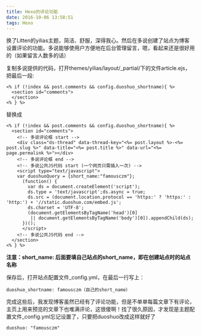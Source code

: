 ```yaml
---
title: Hexo的评论功能
date: 2016-10-06 13:58:51
tags: Hexo
---
```

换了Litten的yilias主题，简洁、舒服，深得我心。然后在多说创建了站点为博客设置评论的功能。多说能够使用户方便地在后台管理留言，嗯，看起来还是很好用的（如果留言人数多的话）

复制多说提供的代码，打开themes/yilias/layout/_partial/下的文件article.ejs，把最后一段:

```
<% if (!index && post.comments && config.duoshuo_shortname){ %>
  <section id="comments">
  </section>
<% } %>
```

替换成

```
<% if (!index && post.comments && config.duoshuo_shortname){ %>
  <section id="comments">
    <!-- 多说评论框 start -->
    <div class="ds-thread" data-thread-key="<%= post.layout %>-<%= post.slug %>" data-title="<%= post.title %>" data-url="<%= page.permalink %>"></div>
    <!-- 多说评论框 end -->
    <!-- 多说公共JS代码 start (一个网页只需插入一次) -->
    <script type="text/javascript">
    var duoshuoQuery = {short_name:"famousczm"};
      (function() {
        var ds = document.createElement('script');
        ds.type = 'text/javascript';ds.async = true;
        ds.src = (document.location.protocol == 'https:' ? 'https:' : 'http:') + '//static.duoshuo.com/embed.js';
        ds.charset = 'UTF-8';
        (document.getElementsByTagName('head')[0] 
         || document.getElementsByTagName('body')[0]).appendChild(ds);
      })();
      </script>
    <!-- 多说公共JS代码 end -->
  </section>
<% } %>
```
**注意：short_name: 后面要填自己站点的short_name，即在创建站点时的站点名称**

保存后，打开站点配置文件_config.yml，在最后一行写上：

```
duoshuo_shortname: famousczm（自己的short_name）
```

完成这些后，我发现博客虽然已经有了评论功能，但是不单单每篇文章下有评论，主页上用来预览的文章下也堆满评论，这很傻啊！找了很久原因，才发现是主题配置文件_config.yml忘记设置了，只要把duoshuo改成这样就好了

```
duoshuo: "famousczm"
```
